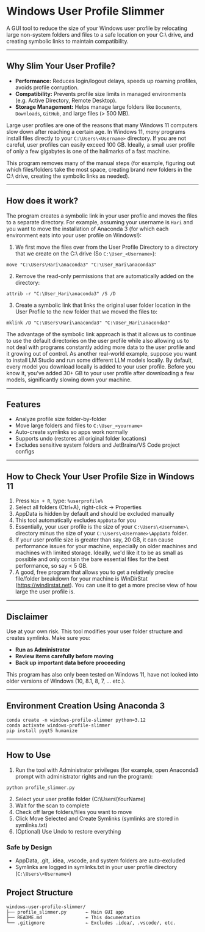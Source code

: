 # Windows User Profile Slimmer

A GUI tool to reduce the size of your Windows user profile by relocating large non-system folders and files to a safe location on your C:\ drive, and creating symbolic links to maintain compatibility.

---

## Why Slim Your User Profile?

- **Performance:** Reduces login/logout delays, speeds up roaming profiles, avoids profile corruption.
- **Compatibility:** Prevents profile size limits in managed environments (e.g. Active Directory, Remote Desktop).
- **Storage Management:** Helps manage large folders like `Documents`, `Downloads`, `GitHub`, and large files (> 500 MB).

Large user profiles are one of the reasons that many Windows 11 computers slow down after reaching a certain age. In Windows 11, *many* programs install files directly to your `C:\Users\<Username>` directory. If you are not careful, user profiles can easily exceed 100 GB. Ideally, a small user profile of only a few gigabytes is one of the hallmarks of a fast machine.

This program removes many of the manual steps (for example, figuring out which files/folders take the most space, creating brand new folders in the C:\ drive, creating the symbolic links as needed).

---

## How does it work?

The program creates a symbolic link in your user profile and moves the files to a separate directory. For example, assuming your username is `Hari` and you want to move the installation of Anaconda 3 (for which each environment eats into your user profile on Windows!):

1. We first move the files over from the User Profile Directory to a directory that we create on the C:\ drive (So `C:\User_<Username>`):
```
move "C:\Users\Hari\anaconda3" "C:\User_Hari\anaconda3"
```

2. Remove the read-only permissions that are automatically added on the directory:
```
attrib -r "C:\User_Hari\anaconda3" /S /D
```

3. Create a symbolic link that links the original user folder location in the User Profile to the new folder that we moved the files to:
```
mklink /D "C:\Users\Hari\anaconda3" "C:\User_Hari\anaconda3"
```

The advantage of the symbolic link approach is that it allows us to continue to use the default directories on the user profile while also allowing us to not deal with programs constantly adding more data to the user profile and it growing out of control. As another real-world example, suppose you want to install LM Studio and run some different LLM models locally. By default, every model you download locally is added to your user profile. Before you know it, you've added 30+ GB to your user profile after downloading a few models, significantly slowing down your machine.

---

## Features

- Analyze profile size folder-by-folder
- Move large folders and files to `C:\User_<yourname>`
- Auto-create symlinks so apps work normally
- Supports undo (restores all original folder locations)
- Excludes sensitive system folders and JetBrains/VS Code project configs

---

## How to Check Your User Profile Size in Windows 11

1. Press `Win + R`, type:  `%userprofile%`
2. Select all folders (Ctrl+A), right-click → Properties
3. AppData is hidden by default and should be excluded manually
4. This tool automatically excludes `AppData` for you
5. Essentially, your user profile is the size of your `C:\Users\<Username>\` directory minus the size of your `C:\Users\<Username>\AppData` folder.
6. If your user profile size is greater than say, 20 GB, it can cause performance issues for your machine, especially on older machines and machines with limited storage. Ideally, we'd like it to be as small as possible and only contain the bare essential files for the best performance, so say < 5 GB.
7. A good, free program that allows you to get a relatively precise file/folder breakdown for your machine is WinDirStat (https://windirstat.net). You can use it to get a more precise view of how large the user profile is.

---

## Disclaimer

Use at your own risk. This tool modifies your user folder structure and creates symlinks. Make sure you:
- **Run as Administrator**
- **Review items carefully before moving**
- **Back up important data before proceeding**

This program has also only been tested on Windows 11, have not looked into older versions of Windows (10, 8.1, 8, 7, ... etc.).

---

## Environment Creation Using Anaconda 3
```
conda create -n windows-profile-slimmer python=3.12
conda activate windows-profile-slimmer
pip install pyqt5 humanize
```

---

## How to Use

1. Run the tool with Administrator privileges (for example, open Anaconda3 prompt with administrator rights and run the program):
```
python profile_slimmer.py
```
2. Select your user profile folder (C:\Users\YourName)
3. Wait for the scan to complete
4. Check off large folders/files you want to move
5. Click Move Selected and Create Symlinks (symlinks are stored in symlinks.txt)
6. (Optional) Use Undo to restore everything

### Safe by Design
- AppData, .git, .idea, .vscode, and system folders are auto-excluded
- Symlinks are logged in symlinks.txt in your user profile directory (`C:\Users\<Username>`)

## Project Structure
```
windows-user-profile-slimmer/
├── profile_slimmer.py       ← Main GUI app
├── README.md                ← This documentation
└── .gitignore               ← Excludes .idea/, .vscode/, etc.
```
